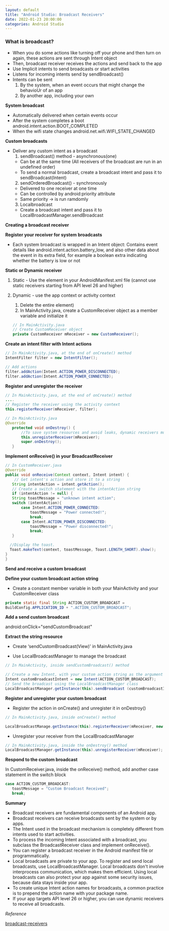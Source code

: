 ```yaml
---
layout: default
title: "Android Studio: Broadcast Receivers"
date: 2022-01-23 20:00:00
categories: Android Studio
---
```


### What is broadcast?

- When you do some actions like turning off your phone and then turn on again, these actions are sent through Intent object
- Then, broadcast receiver receives the actions and send back to the app
- Use Implicit intents to send broadcasts or start activities
- Listens for incoming intents send by sendBroadcast()
- Intents can be sent
  1. By the system, when an event occurs that might change the behavioUr of an app
  2. By another app, including your own

**System broadcast**

- Automatically delivered when certain events occur
- After the system completes a boot
  android.intent.action.BOOT_COMPLETED
- When the wifi state changes
  android.net.wifi.WIFI_STATE_CHANGED

**Custom broadcasts**

- Deliver any custom intent as a broadcast
  1. sendBroadcast() method - asynchronous(one)
  - Can be at the same time (All receivers of the broadcast are run in an undefined order)
  - To send a normal broadcast, create a broadcast intent and pass it to sendBroadcast(Intent)
  2. sendOrderedBroadcast() - synchronously
  - Delivered to one receiver at one time
  - Can be controlled by android:priority attribute
  - Same priority &rarr; is run ramdomly
  3. Localbroadcast
  - Create a broadcast intent and pass it to LocalBroadcastManager.sendBroadcast

**Creating a broadcast receiver**

<b>Register your receiver for system broadcasts</b>

- Each system broadcast is wrapped in an Intent object: Contains event details like android.intent.action.battery_low, and also other data about the event in its extra field, for example a boolean extra indicating whether the battery is low or not

<b>Static or Dynamic receiver</b>

1.  Static - Use the <receiver> element in your AndroidManifest.xml file (cannot use static receivers starting from API level 26 and higher)

2.  Dynamic - use the app context or activity context
    1. Delete the entire <receiver> element)
    2. In MainActivity.java, create a CustomReceiver object as a member variable and initialize it
    ```java
    // In MainActivity.java
    // Create CustomReceiver object
    private CustomReceiver mReceiver = new CustomReceiver();
    ```

<b>Create an intent filter with Intent actions</b>

```java
// In MainActivity.java, at the end of onCreate() method
IntentFilter filter = new IntentFilter();

// Add actions
filter.addAction(Intent.ACTION_POWER_DISCONNECTED);
filter.addAction(Intent.ACTION_POWER_CONNECTED);
```

<b>Register and unregister the receiver</b>

```java
// In MainActivity.java, at the end of onCreate() method
....
// Register the receiver using the activity context
this.registerReceiver(mReceiver, filter);
```

```java
// In MainActivity.java
@Override
   protected void onDestroy() {
       //To save system resources and avoid leaks, dynamic receivers must be unregistered
       this.unregisterReceiver(mReceiver);
       super.onDestroy();
   }
```

<b>Implement onReceive() in your BroadcastReceiver</b>

```java
// In CustomReceiver.java
@Override
public void onReceive(Context context, Intent intent) {
    // Get intent's action and store it to a string
   String intentAction = intent.getAction();
   // Create a switch statement with the intentAction string
   if (intentAction != null) {
   String toastMessage = "unknown intent action";
   switch (intentAction){
       case Intent.ACTION_POWER_CONNECTED:
           toastMessage = "Power connected!";
           break;
       case Intent.ACTION_POWER_DISCONNECTED:
           toastMessage = "Power disconnected!";
           break;
   }

  //Display the toast.
  Toast.makeText(context, toastMessage, Toast.LENGTH_SHORT).show();
}
}

```

**Send and receive a custom broadcast**

<b>Define your custom broadcast action string</b>

- Create a constant member variable in both your MainActivity and your CustomReceiver class

```java
private static final String ACTION_CUSTOM_BROADCAST =
BuildConfig.APPLICATION_ID + ".ACTION_CUSTOM_BROADCAST";
```

<b>Add a send custom broadcast</b>

android:onClick="sendCustomBroadcast"

<b> Extract the string resource</b>

- Create ‘sendCustomBroadcast(View)' in MainActivity.java

- Use LocalBroadcastManager to manage the broadcast

```java
// In MainActivity, inside sendCustomBroadcast() method

// Create a new Intent, with your custom action string as the argument
Intent customBroadcastIntent = new Intent(ACTION_CUSTOM_BROADCAST);
// Send the broadcast using the LocalBroadcastManager class
LocalBroadcastManager.getInstance(this).sendBroadcast (customBroadcastIntent);
```

<b>Register and unregister your custom broadcast</b>

- Register the action in onCreate() and unregister it in onDestroy()

```java
// In MainActivity.java, inside onCreate() method

LocalBroadcastManage.getInstance(this).registerReceiver(mReceiver, new IntentFilter(ACTION_CUSTOM_BROADCAST));
```

- Unregister your receiver from the LocalBroadcastManager

```java
// In MainActivity.java, inside the onDestroy() method
LocalBroadcastManager.getInstance(this).unregisterReceiver(mReceiver);
```

<b>Respond to the custom broadcast</b>

In CustomReceiver.java, inside the onReceive() method, add another case statement in the switch block

```java
case ACTION_CUSTOM_BROADCAST:
   toastMessage = "Custom Broadcast Received";
   break;
```

**Summary**

- Broadcast receivers are fundamental components of an Android app.
- Broadcast receivers can receive broadcasts sent by the system or by apps.
- The Intent used in the broadcast mechanism is completely different from intents used to start activities.
- To process the incoming Intent associated with a broadcast, you subclass the BroadcastReceiver class and implement onReceive().
- You can register a broadcast receiver in the Android manifest file or programmatically.
- Local broadcasts are private to your app. To register and send local broadcasts, use LocalBroadcastManager. Local broadcasts don't involve interprocess communication, which makes them efficient. Using local broadcasts can also protect your app against some security issues, because data stays inside your app.
- To create unique Intent action names for broadcasts, a common practice is to prepend the action name with your package name.
- If your app targets API level 26 or higher, you can use dynamic receivers to receive all broadcasts.

<em>Reference</em>

[broadcast-receivers][broadcast-receivers]

[broadcast-receivers]: https://developer.android.com/codelabs/android-training-broadcast-receivers?index=..%2F..%2Fandroid-training#5
